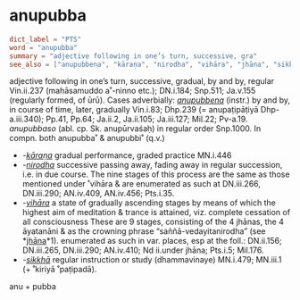 # anupubba

``` toml
dict_label = "PTS"
word = "anupubba"
summary = "adjective following in one’s turn, successive, gra"
see_also = ["anupubbena", "kāraṇa", "nirodha", "vihāra", "jhāna", "sikkhā"]
```

adjective following in one’s turn, successive, gradual, by and by, regular Vin.ii.237 (mahāsamuddo a˚\-ninno etc.); DN.i.184; Snp.511; Ja.v.155 (regularly formed, of ūrū). Cases adverbially: *[anupubbena](anupubbena.md)* (instr.) by and by, in course of time, later, gradually Vin.i.83; Dhp.239 (= anupaṭipāṭiyā Dhp\-a.iii.340); Pp.41, Pp.64; Ja.ii.2, Ja.ii.105; Ja.iii.127; Mil.22; Pv\-a.19. *anupubbaso* (abl. cp. Sk. anupūrvaśaḥ) in regular order Snp.1000. In compn. both anupubba˚ & anupubbi˚ (q.v.)

* *\-[kāraṇa](kāraṇa.md)* gradual performance, graded practice MN.i.446
* *\-[nirodha](nirodha.md)* successive passing away, fading away in regular succession, i.e. in due course. The nine stages of this process are the same as those mentioned under ˚vihāra & are enumerated as such at DN.iii.266, DN.iii.290; AN.iv.409, AN.iv.456; Pts.i.35.
* *\-[vihāra](vihāra.md)* a state of gradually ascending stages by means of which the highest aim of meditation & trance is attained, viz. complete cessation of all consciousness These are 9 stages, consisting of the 4 jhānas, the 4 āyatanāni & as the crowning phrase “saññā\-vedayitanirodha” (see *[jhāna](jhāna.md)*1). enumerated as such in var. places, esp at the foll.: DN.ii.156; DN.iii.265, DN.iii.290; AN.iv.410; Nd ii.under jhāna; Pts.i.5; Mil.176.
* *\-[sikkhā](sikkhā.md)* regular instruction or study (dhammavinaye) MN.i.479; MN.iii.1 (\+ ˚kiriyā ˚paṭipadā).

anu \+ pubba

